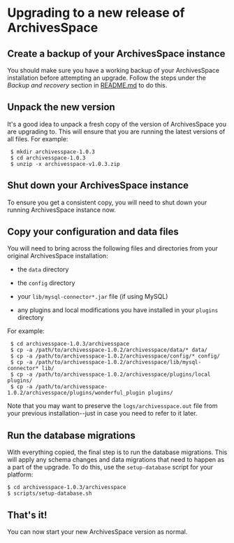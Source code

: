 # Upgrading to a new release of ArchivesSpace

## Create a backup of your ArchivesSpace instance

You should make sure you have a working backup of your ArchivesSpace
installation before attempting an upgrade.  Follow the steps
under the *Backup and recovery* section in [README.md](https://github.com/archivesspace/archivesspace/blob/master/README.md) to do this.


## Unpack the new version

It's a good idea to unpack a fresh copy of the version of
ArchivesSpace you are upgrading to.  This will ensure that you are
running the latest versions of all files.  For example:

     $ mkdir archivesspace-1.0.3
     $ cd archivesspace-1.0.3
     $ unzip -x archivesspace-v1.0.3.zip


## Shut down your ArchivesSpace instance

To ensure you get a consistent copy, you will need to shut down your
running ArchivesSpace instance now.


## Copy your configuration and data files

You will need to bring across the following files and directories from
your original ArchivesSpace installation:

  * the `data` directory

  * the `config` directory

  * your `lib/mysql-connector*.jar` file (if using MySQL)

  * any plugins and local modifications you have installed in your `plugins` directory

For example:

     $ cd archivesspace-1.0.3/archivesspace
     $ cp -a /path/to/archivesspace-1.0.2/archivesspace/data/* data/
     $ cp -a /path/to/archivesspace-1.0.2/archivesspace/config/* config/
     $ cp -a /path/to/archivesspace-1.0.2/archivesspace/lib/mysql-connector* lib/
     $ cp -a /path/to/archivesspace-1.0.2/archivesspace/plugins/local plugins/
     $ cp -a /path/to/archivesspace-1.0.2/archivesspace/plugins/wonderful_plugin plugins/

Note that you may want to preserve the `logs/archivesspace.out` file
from your previous installation--just in case you need to refer to it
later.


## Run the database migrations

With everything copied, the final step is to run the database
migrations.  This will apply any schema changes and data migrations
that need to happen as a part of the upgrade.  To do this, use the
`setup-database` script for your platform:

    $ cd archivesspace-1.0.3/archivesspace
    $ scripts/setup-database.sh


## That's it!

You can now start your new ArchivesSpace version as normal.
